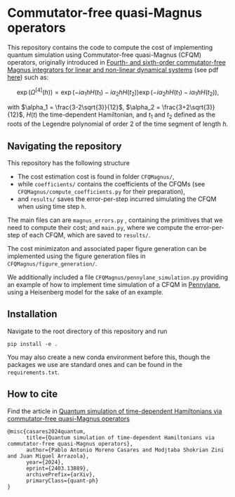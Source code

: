 # Commutator-free quasi-Magnus operators

This repository contains the code to compute the cost of implementing quantum simulation using Commutator-free quasi-Magnus (CFQM) operators, originally introduced in [Fourth- and sixth-order commutator-free Magnus integrators for linear and non-linear dynamical systems](https://www.sciencedirect.com/science/article/abs/pii/S0168927405002163) (see pdf [here](https://personales.upv.es/~serblaza/2006APNUM.pdf)) such as:

$$
\exp(\Omega^{[4]}(h)) = \exp(-i \alpha_1 h H(t_1) - i \alpha_2 h H(t_2))\exp(-i\alpha_2 h H(t_1) -i \alpha_1 h H(t_2)),
$$

with $\alpha_1 = \frac{3-2\sqrt{3}}{12}$, $\alpha_2 = \frac{3+2\sqrt{3}}{12}$, $H(t)$ the time-dependent Hamiltonian, and $t_1$ and $t_2$ defined as the roots of the Legendre polynomial of order 2 of the time segment of length $h$.

## Navigating the repository

This repository has the following structure

- The cost estimation cost is found in folder `CFQMagnus/`,
- while `coefficients/` contains the coefficients of the CFQMs (see `CFQMagnus/compute_coefficients.py` for their preparation),
- and `results/` saves the error-per-step incurred simulating the CFQM when using time step `h`.

The main files can are `magnus_errors.py` , containing the primitives that we need to compute their cost; and `main.py`, where we compute the error-per-step of each CFQM, which are saved to `results/`.

The cost minimizaton and associated paper figure generation can be implemented using the figure generation files in `CFQMagnus/figure_generation/`.

We additionally included a file `CFQMagnus/pennylane_simulation.py` providing an example of how to implement time simulation of a CFQM in [Pennylane](https://pennylane.ai/), using a Heisenberg model for the sake of an example.

## Installation

Navigate to the root directory of this repository and run

```shell
pip install -e .
```

You may also create a new conda environment before this, though the packages we use are standard ones and can be found in the `requirements.txt`.

## How to cite

Find the article in [Quantum simulation of time-dependent Hamiltonians via commutator-free quasi-Magnus operators](https://arxiv.org/abs/2403.13889)

```
@misc{casares2024quantum,
      title={Quantum simulation of time-dependent Hamiltonians via commutator-free quasi-Magnus operators},
      author={Pablo Antonio Moreno Casares and Modjtaba Shokrian Zini and Juan Miguel Arrazola},
      year={2024},
      eprint={2403.13889},
      archivePrefix={arXiv},
      primaryClass={quant-ph}
}
```
